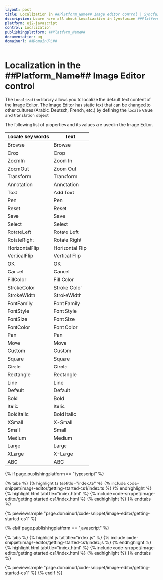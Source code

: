 ```yaml
---
layout: post
title: Localization in ##Platform_Name## Image editor control | Syncfusion
description: Learn here all about Localization in Syncfusion ##Platform_Name## Image editor control of Syncfusion Essential JS 2 and more.
platform: ej2-javascript
control: Localization 
publishingplatform: ##Platform_Name##
documentation: ug
domainurl: ##DomainURL##
---
```


# Localization in the ##Platform_Name## Image Editor control

The `Localization` library allows you to localize the default text content of the Image Editor. The Image Editor has static text that can be changed to other cultures (Arabic, Deutsch, French, etc.) by defining the `locale` value and translation object.

The following list of properties and its values are used in the Image  Editor.

| Locale key words | Text |
| ------------ | ----------------------- |
| Browse  | Browse |
| Crop  | Crop |
| ZoomIn | Zoom In |
| ZoomOut | Zoom Out |
| Transform | Transform |
| Annotation | Annotation |
| Text | Add Text |
| Pen | Pen |
| Reset | Reset |
| Save | Save |
| Select | Select |
| RotateLeft | Rotate Left |
| RotateRight | Rotate Right |
| HorizontalFlip | Horizontal Flip |
| VerticalFlip | Vertical Flip |
| OK | OK |
| Cancel | Cancel |
| FillColor | Fill Color |
| StrokeColor | Stroke Color |
| StrokeWidth | StrokeWidth |
| FontFamily | Font Family |
| FontStyle | Font Style |
| FontSize | Font Size |
| FontColor | Font Color |
| Pan | Pan |
| Move | Move |
| Custom | Custom |
| Square | Square |
| Circle | Circle |
| Rectangle | Rectangle |
| Line | Line |
| Default | Default |
| Bold | Bold |
| Italic | Italic |
| BoldItalic | Bold Italic |
| XSmall | X-Small |
| Small | Small |
| Medium | Medium |
| Large | Large |
| XLarge | X-Large |
| ABC | ABC |

{% if page.publishingplatform == "typescript" %}

 {% tabs %}
{% highlight ts tabtitle="index.ts" %}
{% include code-snippet/image-editor/getting-started-cs1/index.ts %}
{% endhighlight %}
{% highlight html tabtitle="index.html" %}
{% include code-snippet/image-editor/getting-started-cs1/index.html %}
{% endhighlight %}
{% endtabs %}
        
{% previewsample "page.domainurl/code-snippet/image-editor/getting-started-cs1" %}

{% elsif page.publishingplatform == "javascript" %}

{% tabs %}
{% highlight js tabtitle="index.js" %}
{% include code-snippet/image-editor/getting-started-cs1/index.js %}
{% endhighlight %}
{% highlight html tabtitle="index.html" %}
{% include code-snippet/image-editor/getting-started-cs1/index.html %}
{% endhighlight %}
{% endtabs %}

{% previewsample "page.domainurl/code-snippet/image-editor/getting-started-cs1" %}
{% endif %}